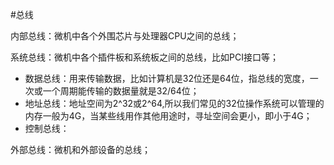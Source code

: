 #总线

内部总线：微机中各个外围芯片与处理器CPU之间的总线；

系统总线：微机中各个插件板和系统板之间的总线，比如PCI接口等；

* 数据总线：用来传输数据，比如计算机是32位还是64位，指总线的宽度，一次或一个周期能传输的数据量就是32/64位；
* 地址总线：地址空间为2^32或2^64,所以我们常见的32位操作系统可以管理的内存一般为4G，当某些线用作其他用途时，寻址空间会更小，即小于4G；
* 控制总线：

外部总线：微机和外部设备的总线；

